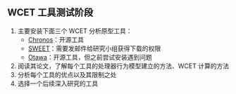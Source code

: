 ## WCET 工具测试阶段
1. 主要安装下面三个 WCET 分析原型工具：
    * [Chronos](http://www.comp.nus.edu.sg/~rpembed/chronos/)：开源工具
    * [SWEET](http://www.mrtc.mdh.se/projects/wcet/)：需要发邮件给研究小组获得下载的权限
    * [Otawa](http://www.otawa.fr/)：开源工具，但之前尝试安装遇到问题
2. 阅读其论文，了解每个工具的处理器行为模型建立的方法、WCET 计算的方法
3. 分析每个工具的优点以及其限制之处
4. 选择一个后续深入研究的工具

